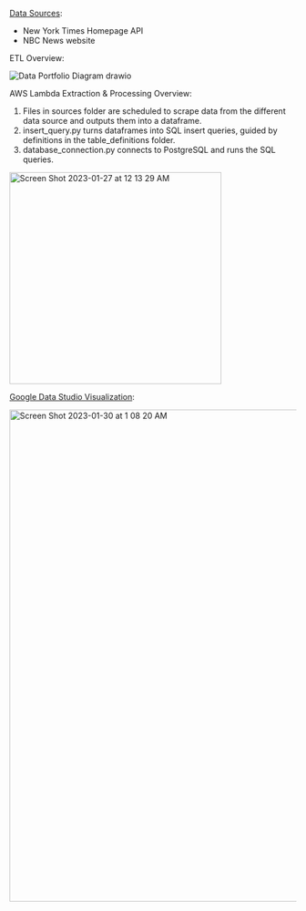 [Data Sources](https://github.com/dhruvi-9/news-headlines/tree/main/sources):
- New York Times Homepage API
- NBC News website

ETL Overview:

  ![Data Portfolio Diagram drawio](https://user-images.githubusercontent.com/100179105/217364381-b3e247b2-837e-4b54-ab0a-5e092b5d2835.png)

AWS Lambda Extraction & Processing Overview:
1. Files in sources folder are scheduled to scrape data from the different data source and outputs them into a dataframe.
2. insert_query.py turns dataframes into SQL insert queries, guided by definitions in the table_definitions folder.
3. database_connection.py connects to PostgreSQL and runs the SQL queries. 

  <img width="372" alt="Screen Shot 2023-01-27 at 12 13 29 AM" src="https://user-images.githubusercontent.com/100179105/215014391-1b6f34b7-e392-48c9-9900-a0b5c4b59a3b.png">


[Google Data Studio Visualization](https://lookerstudio.google.com/u/0/reporting/214b0ce7-0ee1-4702-9ded-160814a080a0/page/qA9CD):
  
  <img width="864" alt="Screen Shot 2023-01-30 at 1 08 20 AM" src="https://user-images.githubusercontent.com/100179105/215400508-55b05a90-2dbc-4401-8741-2106fb319001.png">
